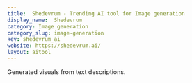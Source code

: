 ```yaml
---
title:  Shedevrum - Trending AI tool for Image generation
display_name:  Shedevrum
category: Image generation
category_slug: image-generation
key: shedevrum_ai
website: https://shedevrum.ai/
layout: aitool
---
```


Generated visuals from text descriptions.

